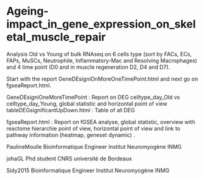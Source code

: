 # Ageing-impact_in_gene_expression_on_skeletal_muscle_repair

Analysis Old vs Young of bulk RNAseq on 6 cells type (sort by FACs, ECs, FAPs, MuSCs, Neutrophile,  Inflammatory-Mac and Resolving Macrophages) and 4 time point (D0 and in muscle regeneration D2, D4 and D7).

Start with the report GeneDEsigniOnMoreOneTimePoint.html and next go on fgseaReport.html.

GeneDEsigniOneMoreTimePoint : Report on DEG celltype_day_Old vs celltype_day_Young, global statistic and horizontal point of view
tableDEGsignificantUpDown.html : Table of all DEG 

fgseaReport.html : Report on fGSEA analyse, global statistic, overview with reactome hierarchie point of view, horizontal point of view and link to pathway information (heatmap, geneset dynamic) .



PaulineMoulle Bioinformatique Engineer Institut Neuromyogène INMG

johaGL Phd student CNRS université de Bordeaux

Sidy2015 Bioinformatique Engineer Institut Neuromyogène INMG
